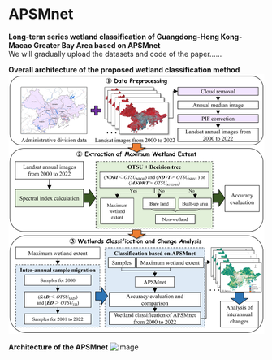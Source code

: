 # APSMnet
**Long-term series wetland classification of Guangdong-Hong Kong-Macao Greater Bay Area based on APSMnet**<br />
We will gradually upload the datasets and code of the paper......<br /> 

**Overall architecture of the proposed wetland classification method**
![image](https://github.com/louanjun/APSMnet/blob/main/Overall%20architecture%20of%20the%20proposed%20wetland%20classification%20method2.jpg)<br />

**Architecture of the APSMnet**
![image](https://github.com/louanjun/APSMnet/blob/main/APSMnet3.jpg)<br />
